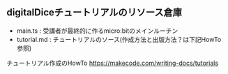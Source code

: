 ## digitalDiceチュートリアルのリソース倉庫

* main.ts : 受講者が最終的に作るmicro:bitのメインルーチン
* tutorial.md : チュートリアルのソース(作成方法と出版方法？は下記HowTo参照)

チュートリアル作成のHowTo
https://makecode.com/writing-docs/tutorials
